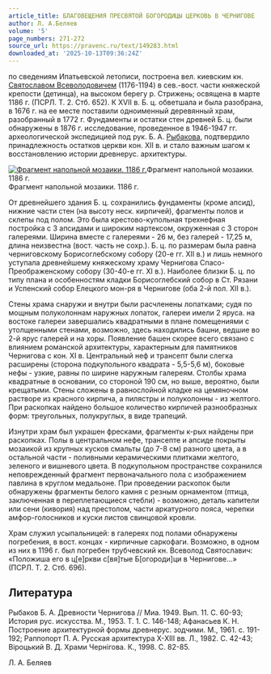 ```yaml
---
article_title: БЛАГОВЕЩЕНИЯ ПРЕСВЯТОЙ БОГОРОДИЦЫ ЦЕРКОВЬ В ЧЕРНИГОВЕ
author: Л. А.Беляев
volume: '5'
page_numbers: 271-272
source_url: https://pravenc.ru/text/149283.html
downloaded_at: '2025-10-13T09:36:24Z'
---
```


по сведениям Ипатьевской летописи, построена вел. киевским кн. [Святославом Всеволодовичем](<https://pravenc.ru/text/Святославом Всеволодовичем.html>) (1176-1194) в сев.-вост. части княжеской крепости (детинца), на высоком берегу р. Стрижень; освящена в марте 1186 г. (ПСРЛ. Т. 2. Стб. 652). К XVII в. Б. ц. обветшала и была разобрана, в 1676 г. на ее месте поставили одноименный деревянный храм, разобранный в 1772 г. Фундаменты и остатки стен древней Б. ц. были обнаружены в 1876 г. исследование, проведенное в 1946-1947 гг. археологической экспедицией под рук. Б. А. [Рыбакова](https://pravenc.ru/text/Рыбакова.html), подтвердило принадлежность остатков церкви кон. XII в. и стало важным шагом к восстановлению истории древнерус. архитектуры.

[![Фрагмент напольной мозаики. 1186 г.](https://pravenc.ru/data/778/456/1234/1i200.jpg "Кликните для увеличения картинки")](https://pravenc.ru/data/778/456/1234/1i400.jpg)Фрагмент напольной мозаики. 1186 г.  
Фрагмент напольной мозаики. 1186 г.

От древнейшего здания Б. ц. сохранились фундаменты (кроме апсид), нижние части стен (на высоту неск. кирпичей), фрагменты полов и склепы под полом. Это была крестово-купольная трехнефная постройка с 3 апсидами и широким нартексом, окруженная с 3 сторон галереями. Ширина вместе с галереями - 26 м, без галерей - 17,25 м, длина неизвестна (вост. часть не сохр.). Б. ц. по размерам была равна черниговскому Борисоглебскому собору (20-е гг. XII в.) и лишь немного уступала древнейшему княжескому храму Чернигова Спасо-Преображенскому собору (30-40-е гг. XI в.). Наиболее близки Б. ц. по типу плана и особенностям кладки Борисоглебский собор в Ст. Рязани и Успенский собор Елецкого мон-ря в Чернигове (оба 2-й пол. XII в.).

Стены храма снаружи и внутри были расчленены лопатками; судя по мощным полуколоннам наружных лопаток, галереи имели 2 яруса. на востоке галереи завершались квадратными в плане помещениями с утолщенными стенами, возможно, здесь находились башни, ведшие во 2-й ярус галерей и на хоры. Появление башен скорее всего связано с влиянием романской архитектуры, характерным для памятников Чернигова с кон. XI в. Центральный неф и трансепт были слегка расширены (сторона подкупольного квадрата - 5,5-5,6 м), боковые нефы - узкие, равны по ширине наружным галереям. Столбы храма квадратные в основании, со стороной 190 см, но выше, вероятно, были крещатыми. Стены сложены в равнослойной кладке на цемяночном растворе из красного кирпича, а пилястры и полуколонны - из желтого. При раскопках найдено большое количество кирпичей разнообразных форм: треугольных, полукруглых, в виде трапеций.

Изнутри храм был украшен фресками, фрагменты к-рых найдены при раскопках. Полы в центральном нефе, трансепте и апсиде покрыты мозаикой из крупных кусков смальты (до 7-8 см) разного цвета, а в остальной части - поливными керамическими плитками желтого, зеленого и вишневого цвета. В подкупольном пространстве сохранился неповрежденный фрагмент первоначального пола с изображением павлина в круглом медальоне. При проведении раскопок были обнаружены фрагменты белого камня с резным орнаментом (птица, заключенная в переплетающиеся стебли) - возможно, деталь капители или сени (кивория) над престолом, части аркатурного пояса, черепки амфор-голосников и куски листов свинцовой кровли.

Храм служил усыпальницей: в галереях под полами обнаружены погребения, в вост. концах - кирпичные саркофаги. Возможно, в одном из них в 1196 г. был погребен трубчевский кн. Всеволод Святославич: «Положиша его в ц[е]ркви с[вя]тые Б[огороди]ци в Чернигове...» (ПСРЛ. Т. 2. Стб. 696).

## Литература

Рыбаков Б. А. Древности Чернигова // Миа. 1949. Вып. 11. С. 60-93; История рус. искусства. М., 1953. Т. 1. С. 146-148; Афанасьев К. Н. Построение архитектурной формы древнерус. зодчими. М., 1961. с. 191-192; Раппопорт П. А. Русская архитектура X-XIII вв. Л., 1982. С. 42-43; Вiроцький В. Д. Храми Чернiгова. К., 1998. С. 82-85.

Л. А.  Беляев
